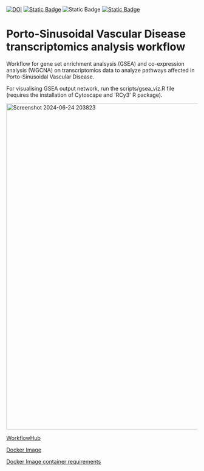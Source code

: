
[![DOI](https://zenodo.org/badge/DOI/10.5281/zenodo.11656581.svg)](https://doi.org/10.5281/zenodo.11656581)
[![Static Badge](https://img.shields.io/badge/Common%20Workflow%20Language-1040.1-brightgreen?style=flat&logo=commonworkflowlanguage&logoColor=white&logoSize=AMD&labelColor=%233b3b3b&color=%23B5314C&cacheSeconds=3600&link=https%3A%2F%2Fworkflowhub.eu%2Fworkflows%2F1040)](https://doi.org/10.48546/WORKFLOWHUB.WORKFLOW.1040.1)
![Static Badge](https://img.shields.io/badge/-4.4.0-brightgreen?style=flat&logo=R&logoColor=white&logoSize=auto&labelColor=%233b3b3b&color=%23276DC3&cacheSeconds=3600)
[![Static Badge](https://img.shields.io/badge/DockerHub-image-brightgreen?style=flat&logo=docker&logoColor=white&logoSize=auto&labelColor=%233b3b3b&color=%232496ED&cacheSeconds=3600&link=https%3A%2F%2Fhub.docker.com%2Flayers%2Fashiyer%2Fpsvd_workflow%2Fr-4.4-packages%2Fimages%2Fsha256-cb20af41e91bb644a42954cc12c890e00d4150e4658eb1b1cb415afac244e1d7%3Fcontext%3Drepo)](https://hub.docker.com/layers/ashiyer/psvd_workflow/r-4.4-packages/images/sha256-cb20af41e91bb644a42954cc12c890e00d4150e4658eb1b1cb415afac244e1d7?context=repo)




# Porto-Sinusoidal Vascular Disease transcriptomics analysis workflow

Workflow for gene set enrichment analsysis (GSEA) and co-expression analysis (WGCNA) on transcriptomics data to analyze pathways affected in Porto-Sinusoidal Vascular Disease.

For visualising GSEA output network, run the scripts/gsea_viz.R file (requires the installation of Cytoscape and 'RCy3' R package).

<img width="857" alt="Screenshot 2024-06-24 203823" src="https://github.com/ashviyer/PSVD-transcriptomics-workflow/assets/37527519/358a0a2f-4fe7-44b2-bdc3-f701a0cbe528">


[WorkflowHub](https://workflowhub.eu/workflows/1040)

[Docker Image](https://hub.docker.com/layers/ashiyer/psvd_workflow/r-4.4-packages/images/sha256-cb20af41e91bb644a42954cc12c890e00d4150e4658eb1b1cb415afac244e1d7?context=repo)

[Docker Image container requirements](https://zenodo.org/records/11656581)
 
